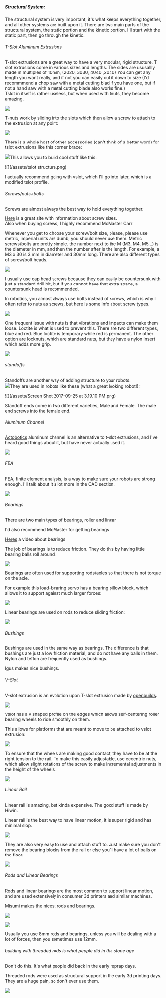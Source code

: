 ##### Structural System:

The structural system is very important, it's what keeps everything together, and all other systems are built upon it. There are two main parts of the structural system, the static portion and the kinetic portion. I'll start with the static part, then go through the kinetic.

###### T-Slot Aluminum Extrusions

T-slot extrusions are a great way to have a very modular, rigid structure. T slot extrusions come in various sizes and lengths. The sides are ususallly made in multiples of 10mm, \(2020, 3030, 4040 ,2040\) You can get any length you want really, and if not you can easily cut it down to size \(I'd recommmend a chop saw with a metal cutting  blad if you have one, but if not a hand saw with a metal cutting blade also works fine.\)  
Tslot in itself is rather useless, but when used with tnuts, they become amazing.

![](/assets/4040.png)

T-nuts work by sliding into the slots which then allow a screw to attach to the extrusion at any point:

![](/assets/tnuts.png)

There is a whole host of other accessories \(can't think of a better word\) for tslot extrusions like this corner brace:

![](/assets/tslotanglebrace.png)This allows you to build cool stuff like this:

![](/assets/tslot structure.png)

I actually recommend going with vslot, which I'll go into later, which is a modified tslot profile.

###### Screws/nuts+bolts

Screws are almost always the best way to hold everything together.

[Here](http://www.metrication.com/engineering/fastener.html) is a great site with information about screw sizes.  
Also when buying screws, I highly recommend McMaster Carr

Whenever you get to choose your screw/bolt size, please, please use metric, imperial units are dumb, you should never use them. Metric screws/bolts are pretty simple. the number next to the M \(M3, M4, M5...\) is the diameter in mm, and then the number after is the length. For example, a M3 x 30 is 3 mm in diameter and 30mm long. There are also different types of screw/bolt heads.

![](/assets/boltheadtypes.png)

I usually use cap head screws because they can easily be countersunk with just a standard drill bit, but if you cannot have that extra space, a countersunk head is recommended.

In robotics, you almost always use bolts instead of screws, which is why I often refer to nuts as screws, but here is some info about screw types.

![](/assets/screwtypes.png)

One frequent issue with nuts is that vibrations and impacts can make them loose. Loctite is what is used to prevent this. There are two different types, blue and red. Blue loctite is temporary while red is permanent. The other option are locknuts, which are standard nuts, but they have a nylon insert which adds more grip.

![](/assets/locknut.png)

###### standoffs

Standoffs are another way of adding structure to your robots.  
![](/assets/standoffs.png)They are used in robots like these \(what a great looking robot!\):

![](/assets/Screen Shot 2017-09-25 at 3.19.10 PM.png)

Standoff ends come in two different varieties, Male and Female. The male end screws into the female end.

###### Aluminum Channel

[Actobotics](https://www.servocity.com/structural-components/channel/standard-channel) aluminum channel is an alternative to t-slot extrusions, and I've heard good things about it, but have never actually used it.

![](/assets/actoboticschannel.png)

###### FEA

FEA, finite element analysis, is a way to make sure your robots are strong enough. I'll talk about it a lot more in the CAD section.

![](/assets/fea.png)

###### Bearings

There are two main types of bearings, roller and linear

I'd also recommend McMaster for getting bearings

[Heres](https://www.youtube.com/watch?v=5Dkruh8NO9E) a video about bearings

The job of bearings is to reduce friction. They do this by having little bearing balls roll around.

![](/assets/rollerbearingcutaway.png)

Bearings are often used for supporting rods/axles so that there is not torque on the axle.

For example this load-bearing servo has a bearing pillow block, which allows it to support against much larger forces:

![](/assets/pillowblock.png)

Linear bearings are used on rods to reduce sliding friction:

![](/assets/linearbearing.png)

###### Bushings

Bushings are used in the same way as bearings. The difference is that bushings are just a low friction material, and do not have any balls in them. Nylon and teflon are frequently used as bushings.

Igus makes nice bushings.

###### V-Slot

V-slot extrusion is an evolution upon T-slot extrusion made by [openbuilds](http://openbuildspartstore.com/).

![](/assets/vslot.png)

Vslot has a v shaped profile on the edges which allows self-centering roller bearing wheels to ride smoothly on them.

This allows for platforms that are meant to move to be attached to vslot extrusion:

![](/assets/vslot2.png)

To ensure that the wheels are making good contact, they have to be at the right tension to the rail. To make this easily adjustable, use eccentric nuts, which allow slight rotations of the screw to make incremental adjustments in the height of the wheels.

![](/assets/eccentricnuts.png)

###### Linear Rail

Linear rail is amazing, but kinda expensive. The good stuff is made by Hiwin.

Linear rail is the best way to have linear motion, it is super rigid and has minimal slop.

![](/assets/linearrails.png)

They are also very easy to use and attach stuff to. Just make sure you don't remove the bearing blocks from the rail or else you'll have a lot of balls on the floor.

![](/assets/linearrailbearing.png)

###### Rods and Linear Bearings

Rods and linear bearings are the most common to support linear motion, and are used extensively in consumer 3d printers and similar machines.

Misumi makes the nicest rods and bearings.

![](/assets/linearrodsystem.png)

![](/assets/linearrods.png)

Usually you use 8mm rods and bearings, unless you will be dealing with a lot of forces, then you sometimes use 12mm.

###### building with threaded rods is what people did in the stone age

Don't do this. It's what people did back in the early reprap days.

Threaded rods were used as structural support in the early 3d printing days. They are a huge pain, so don't ever use them.

![](/assets/reprapdarwin.png)

